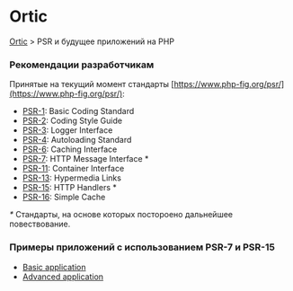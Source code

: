 # Ortic

[Ortic](../README.md) > PSR и будущее приложений на PHP

### Рекомендации разработчикам

Принятые на текущий момент стандарты [https://www.php-fig.org/psr/](https://www.php-fig.org/psr/):

* [PSR-1](https://www.php-fig.org/psr/psr-1): Basic Coding Standard
* [PSR-2](https://www.php-fig.org/psr/psr-2): Coding Style Guide
* [PSR-3](https://www.php-fig.org/psr/psr-3): Logger Interface
* [PSR-4](https://www.php-fig.org/psr/psr-4): Autoloading Standard
* [PSR-6](https://www.php-fig.org/psr/psr-6): Caching Interface
* [PSR-7](https://www.php-fig.org/psr/psr-7): HTTP Message Interface *
* [PSR-11](https://www.php-fig.org/psr/psr-11): Container Interface
* [PSR-13](https://www.php-fig.org/psr/psr-13): Hypermedia Links
* [PSR-15](https://www.php-fig.org/psr/psr-15): HTTP Handlers *
* [PSR-16](https://www.php-fig.org/psr/psr-16): Simple Cache

_*_ Стандарты, на основе которых постороено дальнейшее повествование.


### Примеры приложений с использованием PSR-7 и PSR-15
* [Basic application](basic/README.md)
* [Advanced application](advanced/README.md)

